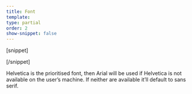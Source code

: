 ```yaml
---
title: Font
template:
type: partial
order: 2
show-snippet: false
---
```

[snippet]

[/snippet]

Helvetica is the prioritised font, then Arial will be used if Helvetica is not available on the user’s machine. If neither are available it’ll default to sans serif.